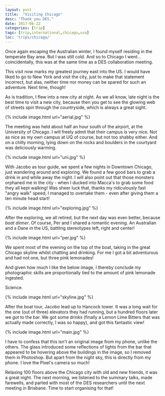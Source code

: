 ```yaml
---
layout: post
title:  "Visiting Chicago"
desc: "Thank you DES."
date: 2017-06-22
categories: [trip]
tags: [trip,international,chicago,usa]
loc: 'trips/chicago/'
---
```


Once again escaping the Australian winter, I found myself 
 residing in the temperate Bay area. But I was still cold.
And so to Chicago I went... coincidentally, this 
was at the same time as a DES collaboration meeting. 

This visit now marks my greatest journey east into the US. I would
have liked to go to New York and visit the city, just to make that statement
incorrect, but alas, neither time nor money can be spared for
such an adventure. Next time, though!

As is tradition, I flew into a new city at night. As we all know,
late night is the best time to visit a new city, because then
you get to see the glowing web of streets spin through the countryside,
which is always a great sight.

{% include image.html url="aerial.jpg"  %}

The meeting was held about half an hour south of the airport, 
at the University of Chicago. I will freely admit that their
campus is very nice. Not as nice as my own campus at UQ of course,
but not too shabby either. And on a chilly morning, lying down
on the rocks and boulders in the courtyard was deliciously warming.

{% include image.html url="uni.jpg"  %}

With Jacobo as tour guide, we spent a few nights in Downtown
Chicago, just wandering around and exploring. We found a
few good bars to grab a drink in and while away the night. I will
also point out that those monsters orphaned me in the city -
when I ducked into Macca's to grab some food they all kept walking!
Was sheer luck that, thanks my ridiculously fast "angry walk" 
speed, I managed to overtake them - even after giving them a ten minute 
head start!


{% include image.html url="exploring.jpg"  %}

After the exploring, we all retired, but the next day was even
better, because *boat dinner*. Of course, Per and I shared
a romantic evening. An Australian and a Dane in the US, battling
stereotypes left, right and center!

{% include image.html url="per.jpg"  %}

We spent most of the evening on the top of the boat, taking
in the great Chicago skyline whilst chatting and drinking. For me
I got a bit adventurous and had not one, but three pink lemonades! 

And given how much I like the below image, I thereby conclude my
photographic skills are proportionally tied to the amount of 
pink lemonade ingested.

Science.

{% include image.html url="skyline.jpg"  %}

After the boat tour, Jacobo lead up to Hancock tower. It was
a long wait for the one (out of three) elevators they had running,
but a hundred floors later we got to the bar. We got some drinks
(finally a Lemon Lime Bitters that was actually made correctly, 
I was so happy), and got this fantastic view!

{% include image.html url="main.jpg"  %}

I have to confess that this isn't an original image from my phone,
unlike the others. The glass introduced some reflections of lights from 
the bar that appeared to be hovering above the buildings in 
the image, so I removed them in Photoshop. But apart from the 
night sky, this is directly from my phone. I love the Pixel's camera
so much!

Relaxing 100 floors above the Chicago city with old and new friends,
it was a great night. The next morning, we listened to the 
summary talks, made farewells, and parted with most of the DES
researchers until the next meeting in Brisbane. Time to start
organising for that!
